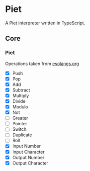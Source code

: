 # Piet

A Piet interpreter written in TypeScript.

## Core

### Piet

Operations taken from [esolangs.org](https://esolangs.org/wiki/Piet)

- [x] Push
- [x] Pop
- [x] Add
- [x] Subtract
- [x] Multiply
- [x] Divide
- [x] Modulo
- [x] Not
- [ ] Greater
- [ ] Pointer
- [ ] Switch
- [ ] Duplicate
- [ ] Roll
- [x] Input Number
- [x] Input Character
- [x] Output Number
- [x] Output Character